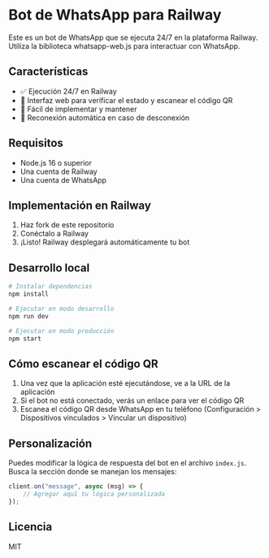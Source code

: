 # Bot de WhatsApp para Railway

Este es un bot de WhatsApp que se ejecuta 24/7 en la plataforma Railway. Utiliza la biblioteca whatsapp-web.js para interactuar con WhatsApp.

## Características

- ✅ Ejecución 24/7 en Railway
- 📱 Interfaz web para verificar el estado y escanear el código QR
- 🚀 Fácil de implementar y mantener
- 🔄 Reconexión automática en caso de desconexión

## Requisitos

- Node.js 16 o superior
- Una cuenta de Railway
- Una cuenta de WhatsApp

## Implementación en Railway

1. Haz fork de este repositorio
2. Conéctalo a Railway
3. ¡Listo! Railway desplegará automáticamente tu bot

## Desarrollo local

```bash
# Instalar dependencias
npm install

# Ejecutar en modo desarrollo
npm run dev

# Ejecutar en modo producción
npm start
```

## Cómo escanear el código QR

1. Una vez que la aplicación esté ejecutándose, ve a la URL de la aplicación
2. Si el bot no está conectado, verás un enlace para ver el código QR
3. Escanea el código QR desde WhatsApp en tu teléfono (Configuración > Dispositivos vinculados > Vincular un dispositivo)

## Personalización

Puedes modificar la lógica de respuesta del bot en el archivo `index.js`. Busca la sección donde se manejan los mensajes:

```javascript
client.on("message", async (msg) => {
    // Agregar aquí tu lógica personalizada
});
```

## Licencia

MIT